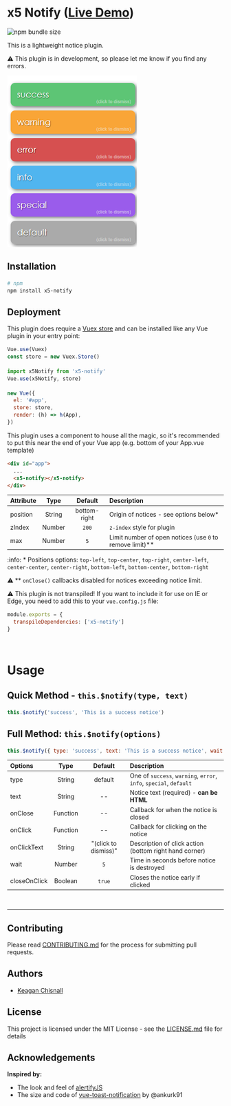 # x5 Notify ([Live Demo](https://xon52.github.io/x5-notify/))

![npm bundle size](https://img.shields.io/bundlephobia/minzip/x5-notify)

This is a lightweight notice plugin.

:warning: This plugin is in development, so please let me know if you find any errors.

![Notices](./example/img/messages.png)

## Installation

```bash
# npm
npm install x5-notify
```

## Deployment

This plugin does require a [Vuex store](https://vuex.vuejs.org/) and can be installed like any Vue plugin in your entry
point:

```js
Vue.use(Vuex)
const store = new Vuex.Store()

import x5Notify from 'x5-notify'
Vue.use(x5Notify, store)

new Vue({
  el: '#app',
  store: store,
  render: (h) => h(App),
})
```

This plugin uses a component to house all the magic, so it's recommended to put this near the end of your Vue app (e.g.
bottom of your App.vue template)

```html
<div id="app">
  ...
  <x5-notify></x5-notify>
</div>
```

| Attribute |  Type  |   Default    | Description                                                |
| :-------- | :----: | :----------: | :--------------------------------------------------------- |
| position  | String | bottom-right | Origin of notices - see options below\*                    |
| zIndex    | Number |    `200`     | `z-index` style for plugin                                 |
| max       | Number |     `5`      | Limit number of open notices (use `0` to remove limit)\*\* |

:info: \* Positions options: `top-left`, `top-center`, `top-right`, `center-left`, `center-center`, `center-right`, `bottom-left`, `bottom-center`, `bottom-right`

:warning: \*\* `onClose()` callbacks disabled for notices exceeding notice limit.

:warning: This plugin is not transpiled! If you want to include it for use on IE or Edge, you need to add this to your `vue.config.js` file:
```js
module.exports = {
  transpileDependencies: ['x5-notify']
}
```


<br>

# Usage

## Quick Method - `this.$notify(type, text)`

```js
this.$notify('success', 'This is a success notice')
```

## Full Method: `this.$notify(options)`

```js
this.$notify({ type: 'success', text: 'This is a success notice', wait: 5 })
```

| Options      |   Type   |       Default        | Description                                                        |
| :----------- | :------: | :------------------: | :----------------------------------------------------------------- |
| type         |  String  |       default        | One of `success`, `warning`, `error`, `info`, `special`, `default` |
| text         |  String  |          --          | Notice text (required) - **can be HTML**                           |
| onClose      | Function |          --          | Callback for when the notice is closed                             |
| onClick      | Function |          --          | Callback for clicking on the notice                                |
| onClickText  |  String  | "(click to dismiss)" | Description of click action (bottom right hand corner)             |
| wait         |  Number  |         `5`          | Time in seconds before notice is destroyed                         |
| closeOnClick | Boolean  |        `true`        | Closes the notice early if clicked                                 |

<br>

---

## Contributing

Please read [CONTRIBUTING.md](./CONTRIBUTING.md) for the process for submitting pull requests.

## Authors

- [Keagan Chisnall](https://github.com/xon52)

## License

This project is licensed under the MIT License - see the [LICENSE.md](LICENSE.md) file for details

## Acknowledgements

**Inspired by:**

- The look and feel of [alertifyJS](https://alertifyjs.com/)
- The size and code of [vue-toast-notification](https://github.com/ankurk91/vue-toast-notification) by @ankurk91
